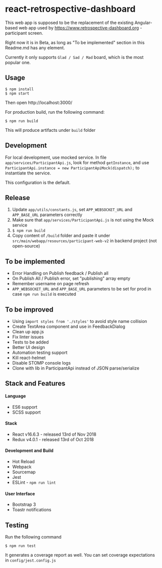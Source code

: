 # react-retrospective-dashboard

This web app is supposed to be the replacement of the existing Angular-based web app 
used by https://www.retrospective-dashboard.org - participant screen.

Right now it is in Beta, as long as "To be implemented" section in this Readme.md has any element.

Currently it only supports `Glad / Sad / Mad` board, which is the most popular one.

## Usage
```
$ npm install
$ npm start
```

Then open http://localhost:3000/

For production build, run the following command:

```
$ npm run build
```

This will produce artifacts under ``build`` folder

## Development

For local development, use mocked service. In file `app/services/ParticipantApi.js`, look for method `getInstance`, 
and use `ParticipantApi.instance = new ParticipantApiMock(dispatch);` to instantiate the service.

This configuration is the default.

## Release

1. Update `app/utils/constants.js`, set `APP_WEBSOCKET_URL` and `APP_BASE_URL` parameters correctly
2. Make sure that `app/services/ParticipantApi.js` is not using the Mock service 
3. `$ npm run build`
4. Copy content of `/build` folder and paste it under `src/main/webapp/resources/participant-web-v2` in backend project (not open-source) 

## To be implemented
- Error Handling on Publish feedback / Publish all
- On Publish All / Publish error, set "publishing" array empty
- Remember username on page refresh
- `APP_WEBSOCKET_URL` and `APP_BASE_URL` parameters to be set for prod in case `npm run build` is executed

## To be improved

- Using `import styles from './styles'` to avoid style name collision
- Create TextArea component and use in FeedbackDialog
- Clean up app.js
- Fix linter issues
- Tests to be added
- Better UI design
- Automation testing support
- Kill react-helmet
- Disable STOMP console logs
- Clone with lib in ParticipantApi instead of JSON parse/serialize

## Stack and Features

#### Language
- ES6 support
- SCSS support

#### Stack
- React v16.6.3 - released 13rd of Nov 2018
- Redux v4.0.1 - released 13rd of Oct 2018

#### Development and Build
- Hot Reload
- Webpack
- Sourcemap
- Jest
- ESLint - ``npm run lint``

#### User Interface
- Bootstrap 3
- Toastr notifications

## Testing

Run the following command

```
$ npm run test
``` 

It generates a coverage report as well. You can set coverage expectations in ``config/jest.config.js``
